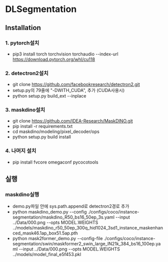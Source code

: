 # DLSegmentation
## Installation
### 1. pytorch설치
- pip3 install torch torchvision torchaudio --index-url https://download.pytorch.org/whl/cu118

### 2. detectron2설치
- git clone https://github.com/facebookresearch/detectron2.git
- setup.py의 79줄에 "-DWITH_CUDA", 추가 (CUDA사용시)
- python setup.py build_ext --inplace

### 3. maskdino설치
- git clone https://github.com/IDEA-Research/MaskDINO.git
- pip install -r requirements.txt
- cd maskdino/modeling/pixel_decoder/ops
- python setup.py build install

### 4. 나머지 설치
- pip install fvcore omegaconf pycocotools
  
## 실행
### maskdino실행
- demo.py파일 안에 sys.path.append로 detectron2경로 추가
- python maskdino_demo.py --config ./configs/coco/instance-segmentation/maskdino_R50_bs16_50ep_3s.yaml --input ../Data/000.png --opts MODEL.WEIGHTS ../models/maskdino_r50_50ep_300q_hid1024_3sd1_instance_maskenhanced_mask46.1ap_box51.5ap.pth
- python mask2former_demo.py --config-file ./configs/coco/instance-segmentation/swin/maskformer2_swin_large_IN21k_384_bs16_100ep.yaml --input ../Data/000.png --opts MODEL.WEIGHTS ../models/model_final_e5f453.pkl